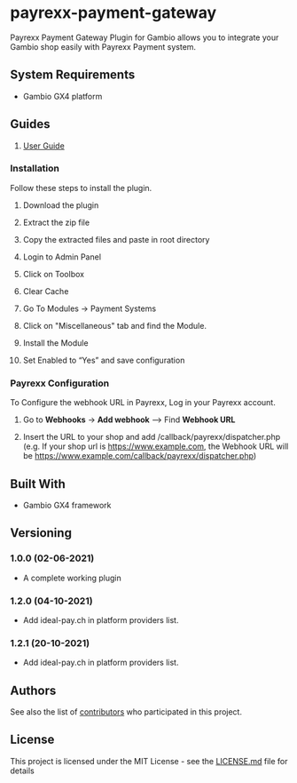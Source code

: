 # payrexx-payment-gateway
Payrexx Payment Gateway Plugin for Gambio allows you to integrate your Gambio shop easily with Payrexx Payment system.

## System Requirements

- Gambio GX4 platform

## Guides
1. [User Guide](https://docs.google.com/document/d/1Cjqsv64RGwqucXJVnn0GQay0Z9Zq_aLhUd_we5JUqPs/edit)

### Installation

Follow these steps to install the plugin.

1. Download the plugin

2. Extract the zip file

3. Copy the extracted files and paste in root directory

4. Login to Admin Panel

5. Click on Toolbox

6. Clear Cache

7. Go To Modules -> Payment Systems

8. Click on "Miscellaneous" tab and find the Module.

9. Install the Module

11. Set Enabled to “Yes” and save configuration

### Payrexx Configuration
To Configure the webhook URL in Payrexx, Log in your Payrexx account.

1. Go to **Webhooks** -> **Add webhook** --> Find **Webhook URL**

2. Insert the URL to your shop and add /callback/payrexx/dispatcher.php (e.g. If your shop url is https://www.example.com, the Webhook URL will be https://www.example.com/callback/payrexx/dispatcher.php)

## Built With

* Gambio GX4 framework

## Versioning

### 1.0.0 (02-06-2021)

- A complete working plugin

### 1.2.0 (04-10-2021)

- Add ideal-pay.ch in platform providers list.

### 1.2.1 (20-10-2021)

- Add ideal-pay.ch in platform providers list.

## Authors

See also the list of [contributors](payrexx-payment-gateway/graphs/contributors) who participated in this project.

## License

This project is licensed under the MIT License - see the [LICENSE.md](LICENSE.md) file for details
